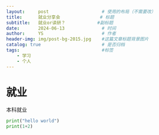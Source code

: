 ```yaml
---
layout:     post   				    # 使用的布局（不需要改）
title:      就业分享会				# 标题 
subtitle:   就业or读研？            #副标题
date:       2024-06-13 				# 时间
author:     YS 						# 作者
header-img: img/post-bg-2015.jpg 	#这篇文章标题背景图片
catalog: true 						# 是否归档
tags:								#标签
    - 学习
    - 个人
---
```



# 就业

本科就业

~~~ python
print("hello world")
print(1+2)
~~~
